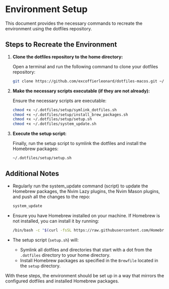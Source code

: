 # Environment Setup

This document provides the necessary commands to recreate the environment using the dotfiles repository.

## Steps to Recreate the Environment

1. **Clone the dotfiles repository to the home directory:**

   Open a terminal and run the following command to clone your dotfiles repository:

   ```sh
   git clone https://github.com/excoffierleonard/dotfiles-macos.git ~/.dotfiles
   ```

2. **Make the necessary scripts executable (if they are not already):**

   Ensure the necessary scripts are executable:

   ```sh
   chmod +x ~/.dotfiles/setup/symlink_dotfiles.sh
   chmod +x ~/.dotfiles/setup/install_brew_packages.sh
   chmod +x ~/.dotfiles/setup/setup.sh
   chmod +x ~/.dotfiles/system_update.sh
   ```

3. **Execute the setup script:**

   Finally, run the setup script to symlink the dotfiles and install the Homebrew packages:

   ```sh
   ~/.dotfiles/setup/setup.sh
   ```

## Additional Notes

- Regularly run the system_update command (script) to update the Homebrew packages, the Nvim Lazy plugins, the Nvim Mason plugins, and push all the changes to the repo:

  ```sh
  system_update
  ```

- Ensure you have Homebrew installed on your machine. If Homebrew is not installed, you can install it by running:

  ```sh
  /bin/bash -c "$(curl -fsSL https://raw.githubusercontent.com/Homebrew/install/HEAD/install.sh)"
  ```

- The setup script (`setup.sh`) will:
  - Symlink all dotfiles and directories that start with a dot from the `.dotfiles` directory to your home directory.
  - Install Homebrew packages as specified in the `Brewfile` located in the `setup` directory.

With these steps, the environment should be set up in a way that mirrors the configured dotfiles and installed Homebrew packages.
